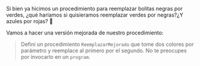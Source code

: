Si bien ya hicimos un procedimiento para reemplazar bolitas negras por verdes, ¿qué haríamos si quisieramos reemplazar verdes por negras?¿Y azules por rojas? :thinking:

Vamos a hacer una versión mejorada de nuestro procedimiento:

> Definí un procedimiento `ReemplazarMejorado` que tome dos colores por parámetro y reemplace al primero por el segundo. No te preocupes por invocarlo en un `program`.